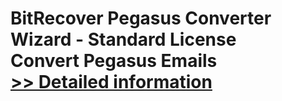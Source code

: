 # BitRecover Pegasus Converter Wizard - Standard License<br />Convert Pegasus Emails<br />[>> Detailed information](https://secure.shareit.com/shareit/product.html?productid=300923290&affiliateid=200057808)